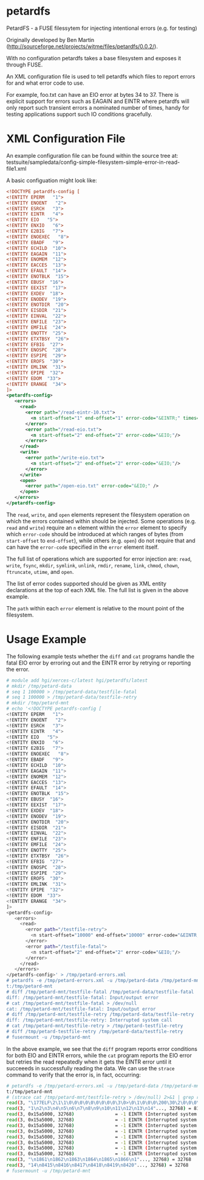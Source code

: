petardfs
========

PetardFS - a FUSE filessytem for injecting intentional errors (e.g. for testing)

Originally developed by Ben Martin (http://sourceforge.net/projects/witme/files/petardfs/0.0.2/).

With no configuration petardfs takes a base filesystem and exposes it through FUSE.

An XML configuration file is used to tell petardfs which files to report errors
for and what error code to use. 

For example, foo.txt can have an EIO error at bytes 34 to 37. There is explicit 
support for errors such as EAGAIN and EINTR where petardfs will only report such 
transient errors a nominated number of times, handy for testing applications support 
such IO conditions gracefully.

XML Configuration File
======================

An example configuration file can be found within the source tree at:  testsuite/sampledata/config-simple-filesystem-simple-error-in-read-file1.xml

A basic configuation might look like:
```xml
<!DOCTYPE petardfs-config [
<!ENTITY EPERM   "1">
<!ENTITY ENOENT   "2">
<!ENTITY ESRCH   "3">
<!ENTITY EINTR   "4">
<!ENTITY EIO   "5">
<!ENTITY ENXIO   "6">
<!ENTITY E2BIG   "7">
<!ENTITY ENOEXEC   "8">
<!ENTITY EBADF   "9">
<!ENTITY ECHILD  "10">
<!ENTITY EAGAIN  "11">
<!ENTITY ENOMEM  "12">
<!ENTITY EACCES  "13">
<!ENTITY EFAULT  "14">
<!ENTITY ENOTBLK  "15">
<!ENTITY EBUSY  "16">
<!ENTITY EEXIST  "17">
<!ENTITY EXDEV  "18">
<!ENTITY ENODEV  "19">
<!ENTITY ENOTDIR  "20">
<!ENTITY EISDIR  "21">
<!ENTITY EINVAL  "22">
<!ENTITY ENFILE  "23">
<!ENTITY EMFILE  "24">
<!ENTITY ENOTTY  "25">
<!ENTITY ETXTBSY  "26">
<!ENTITY EFBIG  "27">
<!ENTITY ENOSPC  "28">
<!ENTITY ESPIPE  "29">
<!ENTITY EROFS  "30">
<!ENTITY EMLINK  "31">
<!ENTITY EPIPE  "32">
<!ENTITY EDOM  "33">
<!ENTITY ERANGE  "34">
]>
<petardfs-config>
   <errors>
     <read>
       <error path="/read-eintr-10.txt">
         <n start-offset="1" end-offset="1" error-code="&EINTR;" times="10"/>
       </error>
       <error path="/read-eio.txt">
         <n start-offset="2" end-offset="2" error-code="&EIO;"/>
       </error>
     </read>
     <write>
       <error path="/write-eio.txt">
         <n start-offset="2" end-offset="2" error-code="&EIO;"/>
       </error>
     </write>
     <open>
       <error path="/open-eio.txt" error-code="&EIO;" />
     </open>
   </errors>
</petardfs-config>
```

The `read`, `write`, and `open` elements represent the filesystem operation on which the errors 
contained within should be injected. Some operations (e.g. `read` and `write`) require an `n` element 
within the `error` element to specify which `error-code` should be introduced at which ranges of bytes 
(from `start-offset` to `end-offset`), while others (e.g. `open`) do not require that and can have 
the `error-code` specified in the `error` element itself. 

The full list of operations which are supported for error injection are: `read`, `write`, `fsync`, 
`mkdir`, `symlink`, `unlink`, `rmdir`, `rename`, `link`, `chmod`, `chown`, `ftruncate`, `utime`, and 
`open`.

The list of error codes supported should be given as XML entity declarations at the top of each XML file. 
The full list is given in the above example. 

The `path` within each `error` element is relative to the mount point of the filesystem. 

Usage Example
=============

The following example tests whether the `diff` and `cat` programs handle the fatal EIO error by erroring out 
and the EINTR error by retrying or reporting the error. 

```bash
# module add hgi/xerces-c/latest hgi/petardfs/latest
# mkdir /tmp/petard-data
# seq 1 100000 > /tmp/petard-data/testfile-fatal
# seq 1 100000 > /tmp/petard-data/testfile-retry
# mkdir /tmp/petard-mnt
# echo '<!DOCTYPE petardfs-config [
<!ENTITY EPERM   "1">
<!ENTITY ENOENT   "2">
<!ENTITY ESRCH   "3">
<!ENTITY EINTR   "4">
<!ENTITY EIO   "5">
<!ENTITY ENXIO   "6">
<!ENTITY E2BIG   "7">
<!ENTITY ENOEXEC   "8">
<!ENTITY EBADF   "9">
<!ENTITY ECHILD  "10">
<!ENTITY EAGAIN  "11">
<!ENTITY ENOMEM  "12">
<!ENTITY EACCES  "13">
<!ENTITY EFAULT  "14">
<!ENTITY ENOTBLK  "15">
<!ENTITY EBUSY  "16">
<!ENTITY EEXIST  "17">
<!ENTITY EXDEV  "18">
<!ENTITY ENODEV  "19">
<!ENTITY ENOTDIR  "20">
<!ENTITY EISDIR  "21">
<!ENTITY EINVAL  "22">
<!ENTITY ENFILE  "23">
<!ENTITY EMFILE  "24">
<!ENTITY ENOTTY  "25">
<!ENTITY ETXTBSY  "26">
<!ENTITY EFBIG  "27">
<!ENTITY ENOSPC  "28">
<!ENTITY ESPIPE  "29">
<!ENTITY EROFS  "30">
<!ENTITY EMLINK  "31">
<!ENTITY EPIPE  "32">
<!ENTITY EDOM  "33">
<!ENTITY ERANGE  "34">
]>
<petardfs-config>
   <errors>
     <read>
       <error path="/testfile-retry">
         <n start-offset="10000" end-offset="10000" error-code="&EINTR;" times="10"/>
       </error>
       <error path="/testfile-fatal">
         <n start-offset="2" end-offset="2" error-code="&EIO;"/>
       </error>
     </read>
   </errors>
</petardfs-config>' > /tmp/petard-errors.xml
# petardfs -e /tmp/petard-errors.xml -u /tmp/petard-data /tmp/petard-mnt
t:/tmp/petard-mnt
# diff /tmp/petard-mnt/testfile-fatal /tmp/petard-data/testfile-fatal
diff: /tmp/petard-mnt/testfile-fatal: Input/output error
# cat /tmp/petard-mnt/testfile-fatal > /dev/null
cat: /tmp/petard-mnt/testfile-fatal: Input/output error
# diff /tmp/petard-mnt/testfile-retry /tmp/petard-data/testfile-retry
diff: /tmp/petard-mnt/testfile-retry: Interrupted system call
# cat /tmp/petard-mnt/testfile-retry > /tmp/petard-testfile-retry
# diff /tmp/petard-testfile-retry /tmp/petard-data/testfile-retry
# fusermount -u /tmp/petard-mnt
```

In the above example, we see that the `diff` program reports error conditions for both EIO and EINTR errors, while the `cat` program reports the EIO error but retries the read repeatedly when it gets the EINTR error until it succeeeds in successfully reading the data. We can use the `strace` command to verify that the error is, in fact, occurring:

```bash
# petardfs -e /tmp/petard-errors.xml -u /tmp/petard-data /tmp/petard-mnt
t:/tmp/petard-mnt
# (strace cat /tmp/petard-mnt/testfile-retry > /dev/null) 2>&1 | grep read | head -n 12
read(3, "\177ELF\2\1\1\0\0\0\0\0\0\0\0\0\3\0>\0\1\0\0\0\200\30\2\0\0\0\0\0"..., 832) = 832
read(3, "1\n2\n3\n4\n5\n6\n7\n8\n9\n10\n11\n12\n13\n14"..., 32768) = 8192
read(3, 0x15a5000, 32768)               = -1 EINTR (Interrupted system call)
read(3, 0x15a5000, 32768)               = -1 EINTR (Interrupted system call)
read(3, 0x15a5000, 32768)               = -1 EINTR (Interrupted system call)
read(3, 0x15a5000, 32768)               = -1 EINTR (Interrupted system call)
read(3, 0x15a5000, 32768)               = -1 EINTR (Interrupted system call)
read(3, 0x15a5000, 32768)               = -1 EINTR (Interrupted system call)
read(3, 0x15a5000, 32768)               = -1 EINTR (Interrupted system call)
read(3, 0x15a5000, 32768)               = -1 EINTR (Interrupted system call)
read(3, "\n1861\n1862\n1863\n1864\n1865\n1866\n1"..., 32768) = 32768
read(3, "14\n8415\n8416\n8417\n8418\n8419\n8420"..., 32768) = 32768
# fusermount -u /tmp/petard-mnt
```


